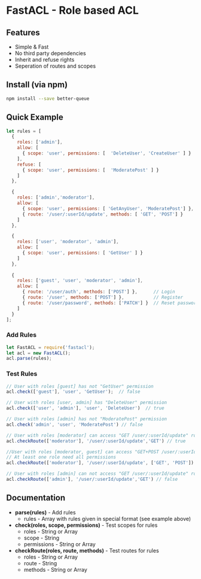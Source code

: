# FastACL - Role based ACL

## Features
* Simple & Fast
* No third party dependencies
* Inherit and refuse rights
* Seperation of routes and scopes

## Install (via npm)

```bash
npm install --save better-queue
```

## Quick Example
```javascript
let rules = [
  {
    roles: ['admin'],
    allow: [
      { scope: 'user', permissions: [  'DeleteUser', 'CreateUser' ] }
    ],
    refuse: [
      { scope: 'user', permissions: [  'ModeratePost' ] }
    ]
  },

  {
    roles: ['admin','moderator'],
    allow: [
      { scope: 'user', permissions: [ 'GetAnyUser', 'ModeratePost'] },
      { route: '/user/:userId/update', methods: [ 'GET', 'POST'] }
    ]
  },

  {
    roles: ['user', 'moderator', 'admin'],
    allow: [
      { scope: 'user', permissions: [ 'GetUser' ] }
    ]
  },
  
  {
    roles: ['guest', 'user', 'moderator', 'admin'],
    allow: [
      { route: '/user/auth', methods: ['POST'] },      // Login 
      { route: '/user', methods: ['POST'] },           // Register
      { route: '/user/password', methods: ['PATCH'] }  // Reset password 
    ]
  }
];
```

### Add Rules
```javascript
let FastACL = require('fastacl');
let acl = new FastACL();
acl.parse(rules);
```

### Test Rules
```javascript
// User with roles [guest] has not "GetUser" permission 
acl.check(['guest'], 'user', 'GetUser');  // false

// User with roles [user, admin] has "DeleteUser" permission
acl.check(['user', 'admin'], 'user', 'DeleteUser')  // true

// User with roles [admin] has not "ModeratePost" permission
acl.check('admin', 'user', 'ModeratePost') // false

// User with roles [moderator] can access "GET /user/:userId/update" route
acl.checkRoute(['moderator'], '/user/:userId/update','GET') // true

//User with roles [moderator, guest] can access "GET+POST /user/:userId/update" route 
// At least one role need all permissions
acl.checkRoute(['moderator'], '/user/:userId/update', ['GET', 'POST'])

// User with roles [admin] can not access "GET /user/:userId/update" route
acl.checkRoute(['admin'], '/user/:userId/update','GET') // false
```

## Documentation

* **parse(rules)** - Add rules
  * rules - Array with rules given in special format (see example above)
* **check(roles, scope, permissions)** - Test scopes for rules
  * roles - String or Array
  * scope - String
  * permissions - String or Array
* **checkRoute(roles, route, methods)** - Test routes for rules
  * roles - String or Array
  * route - String
  * methods - String or Array